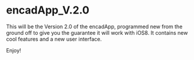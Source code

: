 # encadApp_V.2.0

This will be the Version 2.0 of the encadApp, programmed new from the ground off to give you the guarantee it will work with iOS8. 
It contains new cool features and a new user interface.

Enjoy!
